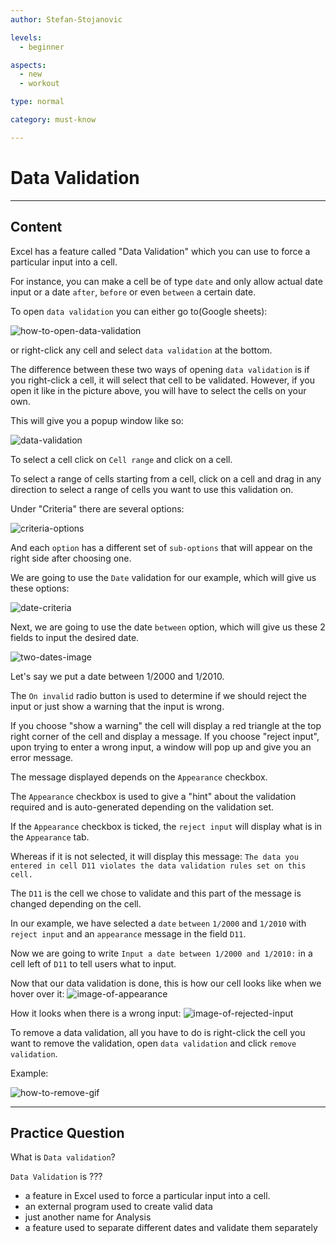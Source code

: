```yaml
---
author: Stefan-Stojanovic

levels:
  - beginner

aspects:
  - new
  - workout

type: normal

category: must-know

---
```


# Data Validation

---

## Content

Excel has a feature called "Data Validation" which you can use to force a particular input into a cell.

For instance, you can make a cell be of type `date` and only allow actual date input or a date `after`, `before` or even `between` a certain date.

To open `data validation` you can either go to(Google sheets):

![how-to-open-data-validation](https://img.enkipro.com/8cd2e9b2913a5dc3f348d3b93c90c3ea.png)

or right-click any cell and select `data validation` at the bottom.

The difference between these two ways of opening `data validation` is if you right-click a cell, it will select that cell to be validated. However, if you open it like in the picture above, you will have to select the cells on your own.

This will give you a popup window like so:

![data-validation](https://img.enkipro.com/e8e5151a6a2d4745a003e7c1b888ef7f.png)

To select a cell click on `Cell range` and click on a cell. 

To select a range of cells starting from a cell, click on a cell and drag in any direction to select a range of cells you want to use this validation on. 

Under "Criteria" there are several options:

![criteria-options](https://img.enkipro.com/ba4bb0f6f2fd08fb155c92ae0365a658.png)

And each `option` has a different set of `sub-options` that will appear on the right side after choosing one. 

We are going to use the `Date` validation for our example, which will give us these options:

![date-criteria](https://img.enkipro.com/67f528223b01d5825b9e36d52a60511f.png)

Next, we are going to use the date `between` option, which will give us these 2 fields to input the desired date.

![two-dates-image](https://img.enkipro.com/97309a2b386f0f95a331dceba520ca83.png)

Let's say we put a date between 1/2000 and 1/2010.

The `On invalid` radio button is used to determine if we should reject the input or just show a warning that the input is wrong.

If you choose "show a warning" the cell will display a red triangle at the top right corner of the cell and display a message.
If you choose "reject input", upon trying to enter a wrong input, a window will pop up and give you an error message.

The message displayed depends on the `Appearance` checkbox.

The `Appearance` checkbox is used to give a "hint" about the validation required and is auto-generated depending on the validation set.
 
If the `Appearance` checkbox is ticked, the `reject input` will display what is in the `Appearance` tab.

Whereas if it is not selected, it will display this message:
`The data you entered in cell D11 violates the data validation rules set on this cell.`

The `D11` is the cell we chose to validate and this part of the message is changed depending on the cell.

In our example, we have selected a `date` `between` `1/2000` and `1/2010` with `reject input` and an `appearance` message in the field `D11`.

Now we are going to write `Input a date between 1/2000 and 1/2010:` in a cell left of `D11` to tell users what to input.

Now that our data validation is done, this is how our cell looks like when we hover over it:
![image-of-appearance](https://img.enkipro.com/2ecbd3b0dbdbad4fa6eb4f318963123a.png)

How it looks when there is a wrong input:
![image-of-rejected-input](https://img.enkipro.com/6f9321ee5bb2fa4e89c8816a334ff61a.png)

To remove a data validation, all you have to do is right-click the cell you want to remove the validation, open `data validation` and click `remove validation`.

Example:

![how-to-remove-gif](https://img.enkipro.com/5942bfe502242b44c2253ac4f6de6b19.gif)

---
## Practice Question

What is `Data validation`?

`Data Validation` is ???

* a feature in Excel used to force a particular input into a cell.
* an external program used to create valid data
* just another name for Analysis
* a feature used to separate different dates and validate them separately
